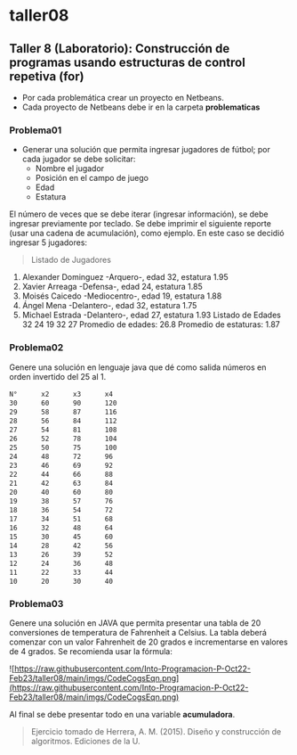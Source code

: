 # taller08

## Taller 8 (Laboratorio): Construcción de programas usando estructuras de control repetiva (for)

* Por cada problemática crear un proyecto en Netbeans.
* Cada proyecto de Netbeans debe ir en la carpeta **problematicas**

### Problema01
* Generar una solución que permita ingresar jugadores de fútbol; por cada jugador se debe solicitar:
	-	Nombre el jugador
	- 	Posición en el campo de juego
	- 	Edad
	- 	Estatura

El número de veces que se debe iterar (ingresar información), se debe ingresar previamente por teclado.
Se debe imprimir el siguiente reporte (usar una cadena de acumulación), como ejemplo. En este caso se decidió ingresar 5 jugadores:

> Listado de Jugadores
1. Alexander Dominguez -Arquero-, edad 32, estatura 1.95
2. Xavier Arreaga -Defensa-, edad 24, estatura 1.85
3. Moisés Caicedo -Mediocentro-, edad 19, estatura 1.88
4. Ángel Mena -Delantero-, edad 32, estatura 1.75
5. Michael Estrada -Delantero-, edad 27, estatura 1.93
Listado de Edades
32
24
19
32
27
Promedio de edades:  26.8
Promedio de estaturas: 1.87

### Problema02
Genere una solución en lenguaje java que dé como salida números en orden invertido del 25 al 1.

```
N°		x2		x3		x4
30		60		90		120
29		58		87		116
28		56		84		112
27		54		81		108
26		52		78		104
25		50		75		100
24		48		72		96
23		46		69		92
22		44		66		88
21		42		63		84
20		40		60		80
19		38		57		76
18		36		54		72
17		34		51		68
16		32		48		64
15		30		45		60
14		28		42		56
13		26		39		52
12		24		36		48
11		22		33		44
10		20		30		40
```

### Problema03

Genere una solución en JAVA que permita presentar una tabla de 20 conversiones de temperatura de Fahrenheit a Celsius. La tabla deberá comenzar con un valor Fahrenheit de 20 grados e incrementarse en valores de 4 grados.
Se recomienda usar la fórmula:

![https://raw.githubusercontent.com/Into-Programacion-P-Oct22-Feb23/taller08/main/imgs/CodeCogsEqn.png](https://raw.githubusercontent.com/Into-Programacion-P-Oct22-Feb23/taller08/main/imgs/CodeCogsEqn.png)

Al final se debe presentar todo en una variable **acumuladora**.

>Ejercicio tomado de Herrera, A. M. (2015). Diseño y construcción de algoritmos. Ediciones de la U.
